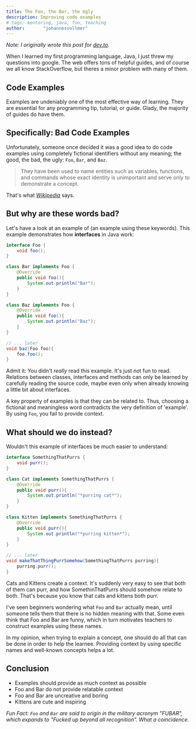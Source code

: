 ```yaml
---
title: The Foo, the Bar, the Ugly
description: Improving code examples
# tags: mentoring, java, foo, teaching
author:       "johannesvollmer"
---
```


*Note: I originally wrote this post for [dev.to](https://dev.to/ryanous/the-foo-the-bar-the-ugly-5c71).*


When I learned my first programming language, Java, I just threw my questions into google. The web offers tons of helpful guides, and of course we all know StackOverflow, but theres a minor problem with many of them.


## Code Examples

Examples are undeniably one of the most effective way of learning. They are essential for any programming tip, tutorial, or guide. Glady, the majority of guides do have them.

## Specifically: Bad Code Examples

Unfortunately, someone once decided it was a good idea to do code examples using completely fictional identifiers without any meaning; the good, the bad, the ugly: `Foo`, `Bar`, and `Baz`. 

> They have been used to name entities such as variables, functions, and commands whose exact identity is unimportant and serve only to demonstrate a concept. 

That's what *[Wikipedia](https://en.wikipedia.org/w/index.php?title=Foobar&oldid=804411222)* says.

## But why are these words bad?

Let's have a look at an example of (an example using these keywords).
This example demonstrates how __interfaces__ in Java work:
```java
interface Foo {
    void foo();
}

class Bar implements Foo {
    @Override 
    public void foo(){
        System.out.println("Bar");
    }
}

class Baz implements Foo {
    @Override 
    public void foo(){
        System.out.println("Baz");
    }    
}

// ... later
void baz(Foo foo){
    foo.foo();
}
```

Admit it: You didn't _really_ read this example. It's just not fun to read. Relations between classes, interfaces and methods can only be learned by carefully reading the source code, maybe even only when already knowing a little bit about interfaces.


A key property of examples is that they can be related to. Thus, choosing a fictional and meaningless word contradicts the very definition of 'example'. By using `Foo`, you fail to provide context. 

## What should we do instead?

Wouldn't this example of interfaces be much easier to understand:
```java
interface SomethingThatPurrs {
    void purr();
}

class Cat implements SomethingThatPurrs {
    @Override 
    public void purr(){
        System.out.println("*purring cat*");
    }
}

class Kitten implements SomethingThatPurrs {
    @Override 
    public void purr(){
        System.out.println("*purring kitten*");
    }    
}

// ... later
void makeThatThingPurrSomehow(SomethingThatPurrs purring){
    purring.purr();
}
```

Cats and Kittens create a context. It's suddenly very easy to see that both of them can purr, and how SomethinThatPurrs should somehow relate to both. That's because you know that cats and kittens both purr.


I've seen beginners wondering what `Foo` and `Bar` actually mean, until someone tells them that there is no hidden meaning with that. Some even think that Foo and Bar are funny, which in turn motivates teachers to construct examples using these names.


In my opinion, when trying to explain a concept, one should do all that can be done in order to help the learnee. Providing context by using specific names and well-known concepts helps a lot.



## Conclusion
- Examples should provide as much context as possible
- Foo and Bar do not provide relatable context
- Foo and Bar are uncreative and boring
- Kittens are cute and inspiring


_Fun Fact: `Foo` and `Bar` are said to origin in the military acronym "FUBAR", which expands to "Fucked up beyond all recognition". What a coincidence._
